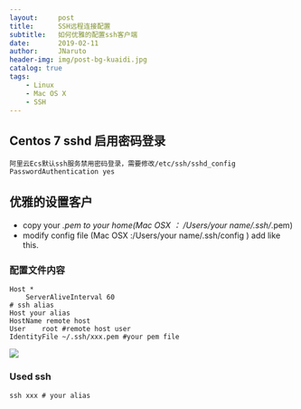 ```yaml
---
layout:     post
title:      SSH远程连接配置
subtitle:   如何优雅的配置ssh客户端
date:       2019-02-11
author:     JNaruto
header-img: img/post-bg-kuaidi.jpg
catalog: true
tags:
    - Linux
    - Mac OS X
    - SSH
---
```


## Centos 7 sshd 启用密码登录
	阿里云Ecs默认ssh服务禁用密码登录，需要修改/etc/ssh/sshd_config
  	PasswordAuthentication yes
## 优雅的设置客户

  - copy your *.pem to your home(Mac OSX ： /Users/your name/.ssh/*.pem)
  - modify config file (Mac OSX :/Users/your name/.ssh/config ) add like this. 
### 配置文件内容
  	Host *
    	ServerAliveInterval 60
  	# ssh alias
  	Host your alias
  	HostName remote host
  	User	root #remote host user
  	IdentityFile ~/.ssh/xxx.pem #your pem file

![](https://jnaruto.github.io/docs/images/2019/2019-02-11_13-04-58.png?raw=true)

### Used ssh
  	ssh xxx # your alias
